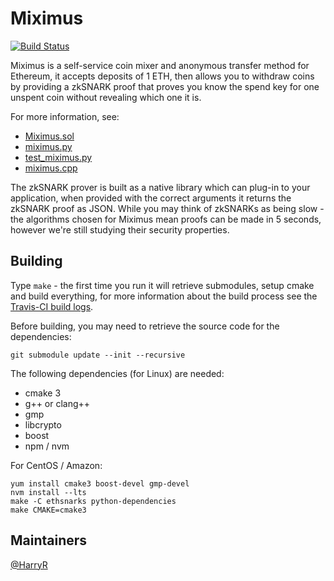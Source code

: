 # Miximus

[![Build Status](https://travis-ci.org/HarryR/ethsnarks-miximus.svg?branch=master)](https://travis-ci.org/HarryR/ethsnarks-miximus)

Miximus is a self-service coin mixer and anonymous transfer method for Ethereum, it accepts deposits of 1 ETH, then allows you to withdraw coins by providing a zkSNARK proof that proves you know the spend key for one unspent coin without revealing which one it is.

For more information, see:

 * [Miximus.sol](solidity/contracts/Miximus.sol)
 * [miximus.py](python/miximus.py)
 * [test_miximus.py](python/test/test_miximus.py)
 * [miximus.cpp](circuit/miximus.cpp)

The zkSNARK prover is built as a native library which can plug-in to your application, when provided with the correct arguments it returns the zkSNARK proof as JSON. While you may think of zkSNARKs as being slow - the algorithms chosen for Miximus mean proofs can be made in 5 seconds, however we're still studying their security properties.

## Building

Type `make` - the first time you run it will retrieve submodules, setup cmake and build everything, for more information about the build process see the [Travis-CI build logs](https://travis-ci.org/HarryR/ethsnarks-miximus).

Before building, you may need to retrieve the source code for the dependencies:

	git submodule update --init --recursive

The following dependencies (for Linux) are needed:

 * cmake 3
 * g++ or clang++
 * gmp
 * libcrypto
 * boost
 * npm / nvm

For CentOS / Amazon:

```
yum install cmake3 boost-devel gmp-devel
nvm install --lts
make -C ethsnarks python-dependencies
make CMAKE=cmake3
```

## Maintainers

[@HarryR](https://github.com/HarryR)
